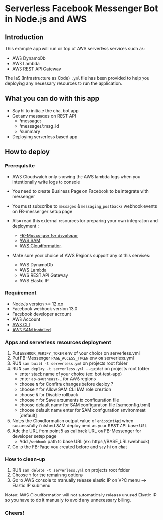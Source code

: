 # Serverless Facebook Messenger Bot in Node.js and AWS

## Introduction

This example app will run on top of AWS serverless services such as:

- AWS DynamoDb
- AWS Lambda
- AWS REST API Gateway

The IaS (Infrastructure as Code) `.yml` file has been provided to help you deploying any necessary resources to run the application.

## What you can do with this app

- Say hi to initiate the chat bot app
- Get any messages on REST API
  - /messages
  - /messages/:msg_id
  - /summary
- Deploying serverless based app

## How to deploy

### Prerequisite

- AWS Cloudwatch only showing the AWS lambda logs when you intentionally write logs to console
- You need to create Business Page on Facebook to be integrate with messenger
- You must subscribe to `messages` & `messaging_postbacks` webhook events on FB-messenger setup page
- Also read this external resources for preparing your own integration and deployment :

   - [FB-Messenger for developer](https://developers.facebook.com/docs/messenger-platform/getting-started)
   - [AWS SAM](https://docs.aws.amazon.com/serverless-application-model/latest/developerguide/what-is-sam.html)
   - [AWS Cloudformation](https://docs.aws.amazon.com/AWSCloudFormation/latest/UserGuide/Welcome.html)

- Make sure your choice of AWS Regions support any of this services:

   - AWS DynamoDb
   - AWS Lambda
   - AWS REST API Gateway
   - AWS Elastic IP

### Requirement

- NodeJs version >= 12.x.x
- Facebook webhook version 13.0
- Facebook developer account
- AWS Account
- [AWS CLI](https://aws.amazon.com/cli/)
- [AWS SAM installed](https://docs.aws.amazon.com/serverless-application-model/latest/developerguide/what-is-sam.html)

### Apps and serverless resources deployment

1. Put `WEBHOOK_VERIFY_TOKEN` env of your choice on serverless.yml
2. Put FB-Messenger `PAGE_ACCESS_TOKEN` env on serverless.yml
3. RUN `sam build -t serverless.yml` on projects root folder
4. RUN `sam deploy -t serverless.yml --guided` on projects root folder
   - enter stack name of your choice (ex: bot-test-app)
   - enter `ap-southeast-1` for AWS regions
   - choose `N` for Confirm changes before deploy ?
   - choose `Y` for Allow SAM CLI IAM role creation
   - choose `N` for Disable rollback
   - choose `Y` for Save arguments to configuration file
   - choose default name for SAM configuration file [samconfig.toml]
   - choose default name enter for SAM configuration environment [default]
5. Notes the Cloudformation output value of `endpointApi` when successfully finished SAM deployment as your REST API base URL
6. Add the URL from point 5 as callback URL on FB-Messenger for developer setup page
   - Add `/webhook` path to base URL (ex: https://BASE_URL/webhook)
7. Go to the FB-Page you created before and say hi on chat

### How to clean-up

1. RUN `sam delete -t serverless.yml` on projects root folder
2. Choose `Y` for the remaining options
3. Go to AWS console to manually release elastic IP on VPC menu --> Elastic IP submenu

Notes: AWS Cloudformation will not automatically release unused Elastic IP so you have to do it manually to avoid any unnecessary billing.

### Cheers!

